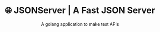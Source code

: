 <!--suppress HtmlDeprecatedAttribute -->

<h1 align="center">🌐 JSONServer | A Fast JSON Server</h1>
<p align="center">A golang application to make test APIs</p>



